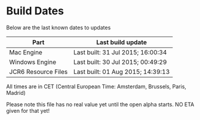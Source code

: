 # Build Dates

Below are the last known dates to updates

Part | Last build update
-----|-----
Mac Engine | Last built: 31 Jul 2015; 16:00:34
Windows Engine | Last built: 30 Jul 2015; 00:49:29
JCR6 Resource Files | Last built: 01 Aug 2015; 14:39:13
All times are in CET (Central European Time: Amsterdam, Brussels, Paris, Madrid)


Please note this file has no real value yet until the open alpha starts. NO ETA given for that yet!
